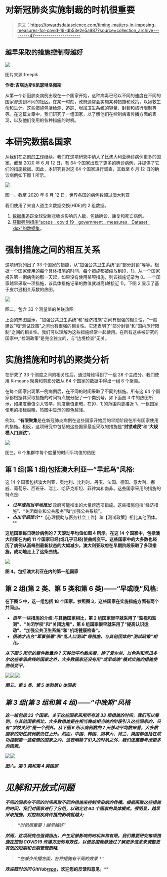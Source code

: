 # 对新冠肺炎实施制裁的时机很重要

> 原文：<https://towardsdatascience.com/timing-matters-in-imposing-measures-for-covid-19-db53e2e5a987?source=collection_archive---------47----------------------->

## 越早采取的措施控制得越好

![](img/3303dbe0e3f800667e58c98e19cb7d05.png)

图片来源:freepik

**作者:吉塔达斯&凯瑟琳洛佩斯**

从第一个新冠肺炎病例出现在一个国家开始，这种病毒已经以不同的速度在不同的国家渗透到不同的社区。在某一时刻，政府通常会实施某种措施和政策，以拯救生命和生计。这些措施包括检测、追踪、增加卫生系统的容量、封锁和旅行限制等等。在这篇文章中，我们研究了一组国家，以了解他们在控制病毒传播方面的表现，以及他们使用的各种措施的时机。

# **本研究数据&国家**

从我们在[之前的工作](/a-quick-look-at-covid-19-in-australia-7b730694201e#e8c4-1258fdcb6932)继续，我们在这项研究中纳入了比澳大利亚确诊病例更多的国家。截至 2020 年 6 月 12 日，有 64 个国家出现了更多的确诊病例，并提供了它们的措施数据。因此，本研究将对这 64 个国家进行调查，其截至 6 月 12 日的确诊病例如下图 1 所示。

![](img/e22e9da04da375b2c7be9ed8bb6c59c2.png)

图一。截至 2020 年 6 月 12 日，世界各国的病例数超过澳大利亚

我们使用了来自人道主义数据交换(HDE)的 2 组数据。

1.  [数据集](https://data.humdata.org/dataset/novel-coronavirus-2019-ncov-cases)追踪全球受新冠肺炎影响的人数，包括确诊、康复和死亡病例。
2.  [获取强制措施“acaps _ covid 19 _ government _ measures _ Dataset . xlsx”的数据集](http://data.humdata.org)。

# 强制措施之间的相互关系

这项研究列出了 33 个国家的措施，从“加强公共卫生系统”到“部分封锁”等等。根据一个国家使用的每个具体措施的时间，每个措施都被缩放到[0，1]。从一个国家报告第一例病例的那一天起，如果没有使用某项措施，则该措施记录为 0。一个国家越早采取一项措施，该具体措施记录的数值就越高(越接近 1)。下图 2 显示了基于皮尔逊相关系数的热图。

![](img/e7f8e94d07958da24d945505614f0af1.png)

图二。包含 33 个测量值的关联热图

上面的热图显示，“加强公共卫生系统”和“经济措施”之间有很强的相关性，“一般建议”和“测试政策”之间也有很强的相关性。它还表明了“部分封锁”和“国内旅行限制”之间的相关性。我们可以理解为这些措施经常一起使用。在所有这些被研究的国家中,“检测政策”是完全独立的，与“边境检查”无关。

# 实施措施和时机的聚类分析

在研究了 33 个测度之间的相关性后，通过降维得到了一组 28 个主成分。我们使用 K-means 聚类和剪影分数从 64 个国家的数据中得出一组 6 个聚类。

在每个国家出现第一例病例后，在不同的时间采取了不同的措施。所有这 64 个国家都根据其采取措施的时间特点被分配了一个类别号。如下面图 3 中的热图所示，如果度量值引入较早，则度量值更暗，在[0，1]的范围内更接近 1。一组国家使用的指标越晚，热图中显示的颜色越浅。

例如，“**有限聚集**是在新冠肺炎病例在这些国家开始后的早期阶段在所有国家使用的措施。相反，这项研究中包括的这些国家最近采取的措施是“**封锁难民**”和“**大规模人口测试**”。

![](img/f2319219504a2f3fe3fcc6953e6971bf.png)

图三。6 个集群中每个度量的时间平均值的热图

## 第 1 组(第 1 组)包括澳大利亚—“早起鸟”风格:

这 14 个国家包括澳大利亚、奥地利、比利时、丹麦、法国、德国、意大利、挪威、葡萄牙、西班牙、瑞士、哈萨克斯坦、菲律宾和南非。这些国家采用的措施的特点是:

*   ***过早或相当早地推出*** 政府可能推出的大量跨选项措施。这些措施包括“经济措施”、“关闭商业和公共服务”和“加强公共系统”。
*   ***杰出早期简介*****【心理援助与医务社会工作】和【测试政策】相比其他团体。**

**这组国家每日确诊病例的 7 天滚动平均值如图 4 所示。在这 14 个国家中，包括澳大利亚在内的 11 个国家已经(或几乎已经)使曲线变平。这些国家中的大多数也经历了病例从高峰到最新状态的大幅减少。澳大利亚政府在早期阶段采取了多项措施，成功地走上了这条曲线。**

**![](img/fb63c650ce60002028de731cfc31c5e2.png)**

**图 4。包括澳大利亚在内的第一组国家**

## **第 2 组(第 2 类、第 5 类和第 6 类)——“早或晚”风格:**

**在下图 5 中，这一组包括 18 个国家。参照图 3，这些国家在实施措施方面有两个共同点。**

*   *****很早*** 一些措施的介绍:与其他国家相比，第 2 组国家很早就采用了"监视和监测"、"关闭学校"和"关闭边境"，第 6 组国家很早就采用了"提高认识运动"、"加强公共卫生系统"和"机场健康检查"。**
*   ***很晚才出台“军事部署”和“乱人口测试”等措施，与其他团体的“测试政策”相比。***

***从下图 5 所示的案件数量的 7 天移动平均数来看，除了爱尔兰、以色列和厄瓜多尔这些奉承曲线的国家之外，大多数国家还没有用“或早或晚”模式实施的措施使曲线变平。***

***![](img/8cf11a95986ae59d976d4796a3879834.png)******![](img/2e3eb365a6b19bd36f132bbc8e769f08.png)******![](img/afce971a9cdcd250033b43e6c4143169.png)***

***图五。第 2 类、第 5 类和第 6 类国家***

## ***第 3 组(第 3 组和第 4 组)——“中晚期”风格***

***这一组包括 33 个国家。关于这些国家采用所有这 33 项措施的时间，我们可以看到，与其他国家相比，大多数措施是在相当晚或相当晚的阶段引入这些国家的，只有“学校关闭”是一个例外。从下图 6 所示病例数的 7 天移动平均数来看，大多数国家的阳性病例数仍在上升。然而，中国、韩国、加拿大、荷兰、英国都包括在成功控制第一波疫情的国家之内，这表明除了引入的时机之外，我们还需要考虑更多的因素。***

***![](img/e565df68bb023282c5f09d3ddcf16e6f.png)******![](img/0b6e1a710224422b75a3741356f12382.png)***

***图六。第 3 类和第 4 类国家***

# ***见解和开放式问题***

***不同的国家在不同的时间采取不同的措施来控制传染病的传播。根据采取这些措施的时间，我们对国家进行了分组，以确定这 64 个国家的具体模式。很明显，越早采取措施，对控制疾病传播的影响就越大:***

> ***“时机很重要！越早越好”***

***然而，这项研究也强调指出，产生足够影响的时机非常有限。我们需要研究每项措施在控制 COVID19 传播方面的有效性，以便各国能够通过了解更多信息来调整更有效的短期和长期管理策略:***

> ***"在减少传播方面，各种措施有不同的效果！"***

****欢迎随时访问 GitHub*[*repo*](https://github.com/gitadas/COVID19_ImposedMeasures)*，欢迎您的反馈和意见。****
